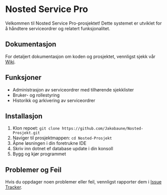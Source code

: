 # Nosted Service Pro

Velkommen til Nosted Service Pro-prosjektet! Dette systemet er utviklet for å håndtere serviceordrer og relatert funksjonalitet.

## Dokumentasjon

For detaljert dokumentasjon om koden og prosjektet, vennligst sjekk vår [Wiki](https://github.com/Jakobaune/Nosted-Prosjekt/wiki).

## Funksjoner

- Administrasjon av serviceordrer med tilhørende sjekklister
- Bruker- og rollestyring
- Historikk og arkivering av serviceordrer

## Installasjon

1. Klon repoet: `git clone https://github.com/Jakobaune/Nosted-Prosjekt.git`
2. Naviger til prosjektmappen: `cd Nosted-Prosjekt`
3. Åpne løsningen i din foretrukne IDE
4. Skriv inn dotnet ef database update i din konsoll
5. Bygg og kjør programmet

## Problemer og Feil

Hvis du oppdager noen problemer eller feil, vennligst rapporter dem i [Issue Tracker](https://github.com/Jakobaune/Nosted-Prosjekt/issues).
